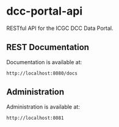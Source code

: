 dcc-portal-api
===

RESTful API for the ICGC DCC Data Portal. 

REST Documentation
---

Documentation is available at:

	http://localhost:8080/docs

Administration
---

Administration is available at:

	http://localhost:8081

